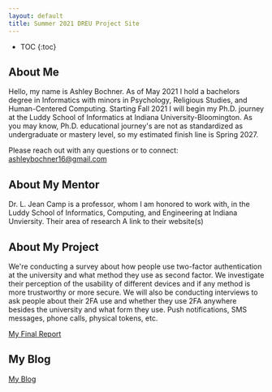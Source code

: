 ```yaml
---
layout: default
title: Summer 2021 DREU Project Site
---
```


* TOC
{:toc}

## About Me

Hello, my name is Ashley Bochner. As of May 2021 I hold a bachelors degree in Informatics with minors in Psychology, Religious Studies, and Human-Centered Computing. Starting Fall 2021 I will begin my Ph.D. journey at the Luddy School of Informatics at Indiana University-Bloomington. As you may know, Ph.D. educational journey's are not as standardized as undergraduate or mastery level, so my estimated finish line is Spring 2027. 

Please reach out with any questions or to connect: ashleybochner16@gmail.com

## About My Mentor

Dr. L. Jean Camp is a professor, whom I am honored to work with, in the Luddy School of Informatics, Computing, and Engineering at Indiana Unviersity. 
Their area of research
A link to their website(s)


## About My Project

We're conducting a survey about how people use two-factor authentication at the university and what method they use as second factor. We investigate their perception of the usability of different devices and if any method is more trustworthy or more secure. We will also be conducting interviews to ask people about their 2FA use and whether they use 2FA anywhere besides the university and what form they use. Push notifications, SMS messages, phone calls, physical tokens, etc.

[My Final Report](files/finalreport.pdf)

## My Blog

[My Blog](blog.html)

